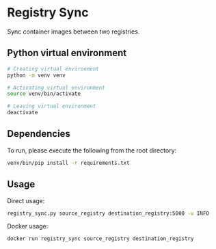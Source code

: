 # Registry Sync

Sync container images between two registries.

## Python virtual environment

```sh
# Creating virtual environment
python -m venv venv
```

```sh
# Activating virtual environment
source venv/bin/activate
```

```sh
# Leaving virtual environment
deactivate
```

## Dependencies

To run, please execute the following from the root directory:

```sh
venv/bin/pip install -r requirements.txt
```

## Usage

Direct usage:

```sh
registry_sync.py source_registry destination_registry:5000 -v INFO
```

Docker usage:

```sh
docker run registry_sync source_registry destination_registry
```
